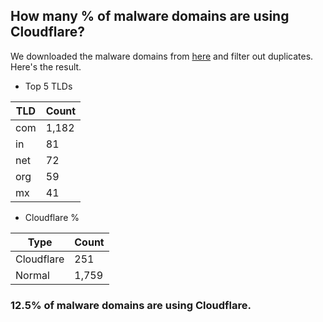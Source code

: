 ## How many % of malware domains are using Cloudflare?


We downloaded the malware domains from [here](https://urlhaus.abuse.ch) and filter out duplicates.
Here's the result.


[//]: # (start replacement)


- Top 5 TLDs

| TLD | Count |
| --- | --- |
| com | 1,182 |
| in | 81 |
| net | 72 |
| org | 59 |
| mx | 41 |


- Cloudflare %

| Type | Count |
| --- | --- |
| Cloudflare | 251 |
| Normal | 1,759 |


### 12.5% of malware domains are using Cloudflare.